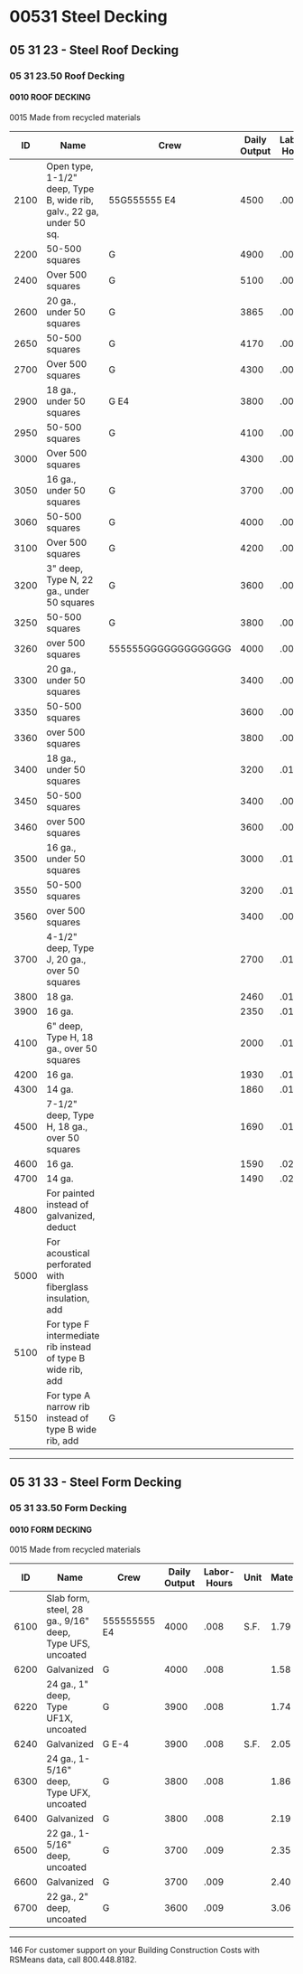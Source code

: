 # 00531 Steel Decking

## 05 31 23 - Steel Roof Decking

### 05 31 23.50 Roof Decking

#### 0010 ROOF DECKING

0015 Made from recycled materials

| ID    | Name                                                                 | Crew         | Daily Output | Labor-Hours | Unit | Material | Labor | Equipment | Total | Total Incl O&P |
|-------|----------------------------------------------------------------------|--------------|--------------|-------------|------|----------|-------|-----------|-------|----------------|
| 2100  | Open type, 1-1/2" deep, Type B, wide rib, galv., 22 ga, under 50 sq. | 55G555555 E4 | 4500         | .007        | S.F  | 2.54     | .44   | 303       | 3.01  | 3.586923       |
| 2200  | 50-500 squares                                                       | G            | 4900         | .007        |      | 1.97     | .41   | 303       | 2.41  | 2.8            |
| 2400  | Over 500 squares                                                     | G            | 5100         | .006        |      | 1.83     | .39   | 303       | 2.25  | 2.6            |
| 2600  | 20 ga., under 50 squares                                             | G            | 3865         | .008        |      | 2.82     | .52   | 204       | 3.38  | 3.9            |
| 2650  | 50-500 squares                                                       | G            | 4170         | .008        |      | 2.26     | .48   | 204       | 2.78  | 3.2            |
| 2700  | Over 500 squares                                                     | G            | 4300         | .007        |      | 2.03     | .46   | 303       | 2.52  | 2.9            |
| 2900  | 18 ga., under 50 squares                                             | G E4         | 3800         | .008        | S.F. | 3.63     | .53   | 204       | 4.20  | 4.8            |
| 2950  | 50-500 squares                                                       | G            | 4100         | .008        |      | 2.90     | .49   | 204       | 3.43  | 3.9            |
| 3000  | Over 500 squares                                                     |              | 4300         | .007        |      | 2.61     | .46   | 303       | 3.10  | 3.6            |
| 3050  | 16 ga., under 50 squares                                             | G            | 3700         | .009        |      | 4.92     | .54   | 304       | 5.50  | 6.2 %          |
| 3060  | 50-500 squares                                                       | G            | 4000         | .008        |      | 3.93     | .50   | =04       | 4.47  | 5.1            |
| 3100  | Over 500 squares                                                     | G            | 4200         | .008        |      | 3.54     | .48   | =04       | 4.06  | 4.6            |
| 3200  | 3" deep, Type N, 22 ga., under 50 squares                            | G            | 3600         | .009        |      | 3.50     | .55   | =04       | 4.09  | 4.7            |
| 3250  | 50-500 squares                                                       | G            | 3800         | .008        |      | 2.80     | .53   | =04       | 3.37  | 3.93           |
| 3260  | over 500 squares                                                     | 555555GGGGGGGGGGGGG | 4000 | .008 |      | 2.52     | .50   | c04       | 3.06  | 3.5            |
| 3300  | 20 ga., under 50 squares                                             |              | 3400         | .009        |      | 3.82     | .59   | =04       | 4.45  | 5.1            |
| 3350  | 50-500 squares                                                       |              | 3600         | .009        |      | 3.06     | .55   | =04       | 3.65  | 4.2            |
| 3360  | over 500 squares                                                     |              | 3800         | .008        |      | 2.75     | .53   | =04       | 3.32  | 3.8            |
| 3400  | 18 ga., under 50 squares                                             |              | 3200         | .010        |      | 4.97     | .62   | 305       | 5.64  | 6.4            |
| 3450  | 50-500 squares                                                       |              | 3400         | .009        |      | 3.98     | .59   | =04       | 4.61  | 5.3            |
| 3460  | over 500 squares                                                     |              | 3600         | .009        |      | 3.58     | .55   | 304       | 4.17  | 4.8            |
| 3500  | 16 ga., under 50 squares                                             |              | 3000         | .011        |      | 6.55     | .67   | 305       | 7.27  | 8.2            |
| 3550  | 50-500 squares                                                       |              | 3200         | .010        |      | 5.25     | .62   | 305       | 5.92  | 6.8            |
| 3560  | over 500 squares                                                     |              | 3400         | .009        |      | 4.73     | .59   | .04       | 5.36  | 6.1            |
| 3700  | 4-1/2" deep, Type J, 20 ga., over 50 squares                         |              | 2700         | .012        |      | 3.73     | .74   | .05       | 4.52  | 5.30           |
| 3800  | 18 ga.                                                               |              | 2460         | .013        |      | 4.90     | .81   | .06       | 5.77  | 6.7            |
| 3900  | 16 ga.                                                               |              | 2350         | .014        |      | 6.50     | .85   | .06       | 7.41  | 8.5            |
| 4100  | 6" deep, Type H, 18 ga., over 50 squares                             |              | 2000         | .016        |      | 5.95     | 1     | .07       | 7.02  | 8.1            |
| 4200  | 16 ga.                                                               |              | 1930         | .017        |      | 8.50     | 1.03  | .08       | 9.61  | 11             |
| 4300  | 14 ga.                                                               |              | 1860         | .017        |      | 10.90    | 1.07  | .08       | 12.05 | 13.7           |
| 4500  | 7-1/2" deep, Type H, 18 ga., over 50 squares                         |              | 1690         | .019        |      | 7.10     | 1.18  | .09       | 8.37  | 9.7            |
| 4600  | 16 ga.                                                               |              | 1590         | .020        |      | 8.85     | 1.25  | .09       | 10.19 | 11.75          |
| 4700  | 14 ga.                                                               |              | 1490         | .021        |      | 11       | 1.34  | .10       | 12.44 | 14.2 %         |
| 4800  | For painted instead of galvanized, deduct                            |              |              |             |      |          |       |           | 5%    |                |
| 5000  | For acoustical perforated with fiberglass insulation, add             |              |              |             | S.F. |          |       |           | 25%   |                |
| 5100  | For type F intermediate rib instead of type B wide rib, add           |              |              |             |      |          |       |           | 25%   |                |
| 5150  | For type A narrow rib instead of type B wide rib, add                | G            |              |             |      |          |       |           | 25%   |                |

---

## 05 31 33 - Steel Form Decking

### 05 31 33.50 Form Decking

#### 0010 FORM DECKING

0015 Made from recycled materials

| ID    | Name                                                                 | Crew         | Daily Output | Labor-Hours | Unit | Material | Labor   | Equipment | Total | Total Incl O&P |
|-------|----------------------------------------------------------------------|--------------|--------------|-------------|------|----------|---------|-----------|-------|----------------|
| 6100  | Slab form, steel, 28 ga., 9/16" deep, Type UFS, uncoated             | 555555555 E4 | 4000         | .008        | S.F. | 1.79     | 22552S  | .04       | 2.33  | 2.7 %          |
| 6200  | Galvanized                                                           | G            | 4000         | .008        |      | 1.58     | .50     | .04       | 2.12  | 2.57%92452     |
| 6220  | 24 ga., 1" deep, Type UF1X, uncoated                                 | G            | 3900         | .008        |      | 1.74     | .51     | .04       | 2.29  | 2.7            |
| 6240  | Galvanized                                                           | G E-4        | 3900         | .008        | S.F. | 2.05     | .51     | .04       | 2.60  | 3.0 %          |
| 6300  | 24 ga., 1-5/16" deep, Type UFX, uncoated                             | G            | 3800         | .008        |      | 1.86     | .53     | .04       | 2.43  | 2.90           |
| 6400  | Galvanized                                                           | G            | 3800         | .008        |      | 2.19     | .53     | .04       | 2.76  | 3.2            |
| 6500  | 22 ga., 1-5/16" deep, uncoated                                       | G            | 3700         | .009        |      | 2.35     | .54     | .04       | 2.93  | 3.4            |
| 6600  | Galvanized                                                           | G            | 3700         | .009        |      | 2.40     | .54     | .04       | 2.98  | 3.5            |
| 6700  | 22 ga., 2" deep, uncoated                                            | G            | 3600         | .009        |      | 3.06     |         | .04       | 3.65  | 4.2            |

---

146 For customer support on your Building Construction Costs with RSMeans data, call 800.448.8182.